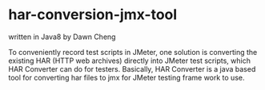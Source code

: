 # har-conversion-jmx-tool
written in Java8 by Dawn Cheng

To conveniently record test scripts in JMeter, one solution is converting the existing HAR (HTTP web archives) directly into JMeter test scripts, which HAR Converter can do for testers. Basically, HAR Converter is a java based tool for converting har files to jmx for JMeter testing frame work to use.
